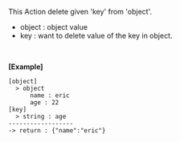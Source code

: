 This Action delete given 'key' from 'object'.
<br/>

- object : object value
- key : want to delete value of the key in object.

<br/>

**[Example]**
```
[object]
  > object
      name : eric
      age : 22
[key]
  > string : age
------------------
-> return : {"name":"eric"}
```

